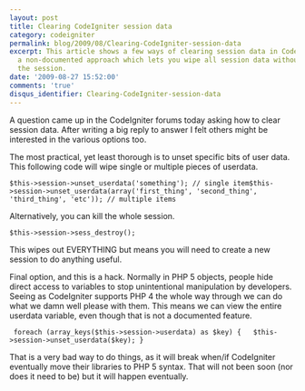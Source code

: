 ```yaml
---
layout: post
title: Clearing CodeIgniter session data
category: codeigniter
permalink: blog/2009/08/Clearing-CodeIgniter-session-data
excerpt: This article shows a few ways of clearing session data in CodeIgniter, inlcuding
  a non-documented approach which lets you wipe all session data without destroying
  the session.
date: '2009-08-27 15:52:00'
comments: 'true'
disqus_identifier: Clearing-CodeIgniter-session-data
---
```


A question came up in the CodeIgniter forums today asking how to clear session data. After writing a big reply to answer I felt others might be interested in the various options too.

The most practical, yet least thorough is to unset specific bits of user data. This following code will wipe single or multiple pieces of userdata.

`$this->session->unset_userdata('something'); // single item$this->session->unset_userdata(array('first_thing', 'second_thing', 'third_thing', 'etc')); // multiple items`

Alternatively, you can kill the whole session.

`$this->session->sess_destroy();`

This wipes out EVERYTHING but means you will need to create a new session to do anything useful.

Final option, and this is a hack. Normally in PHP 5 objects, people hide direct access to variables to stop unintentional manipulation by developers. Seeing as CodeIgniter supports PHP 4 the whole way through we can do what we damn well please with them. This means we can view the entire userdata variable, even though that is not a documented feature.

` foreach (array_keys($this->session->userdata) as $key) {   $this->session->unset_userdata($key); }`

That is a very bad way to do things, as it will break when/if CodeIgniter eventually move their libraries to PHP 5 syntax. That will not been soon (nor does it need to be) but it will happen eventually.

